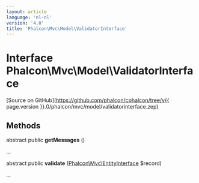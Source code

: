 ```yaml
---
layout: article
language: 'nl-nl'
version: '4.0'
title: 'Phalcon\Mvc\Model\ValidatorInterface'
---
```

# Interface **Phalcon\Mvc\Model\ValidatorInterface**

[Source on GitHub](https://github.com/phalcon/cphalcon/tree/v{{ page.version }}.0/phalcon/mvc/model/validatorinterface.zep)

## Methods

abstract public **getMessages** ()

...

abstract public **validate** ([Phalcon\Mvc\EntityInterface](Phalcon_Mvc_EntityInterface) $record)

...
